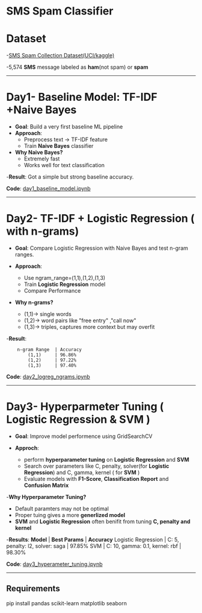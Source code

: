 # SMS Spam Classifier

# Dataset
 -[SMS Spam Collection Dataset(UCI/kaggle)](https://www.kaggle.com/datasets/uciml/sms-spam-collection-dataset)
 
 -5,574 **SMS** message labeled as **ham**(not spam) or **spam**

---

# Day1- Baseline Model: TF-IDF +Naive Bayes

- **Goal**: Build a very first baseline ML pipeline
- **Approach**:
     - Preprocess text -> TF-IDF feature
     - Train **Naive Bayes** classifier
- **Why Naive Bayes?**
     - Extremely fast
     - Works well for text classification
       
-**Result**: Got a simple but strong baseline accuracy.

**Code**: [day1_baseline_model.ipynb](https://github.com/ChanchalSaha48/SMS-Spam-Classifier/blob/main/day1_baseline_model.ipynb)


---

# Day2-  TF-IDF + Logistic Regression ( with n-grams)

- **Goal**: Compare Logistic Regression with Naive Bayes and test n-gram ranges.

- **Approach**:
     - Use ngram_range=(1,1),(1,2),(1,3)
     - Train **Logistic Regression** model
     - Compare Performance

- **Why n-grams?**
     - (1,1)-> single words
     - (1,2)-> word pairs like "free entry" ,"call now"
     - (1,3)-> triples, captures more context but may overfit

-**Result**: 

		n-gram Range  | Accuracy
		    (1,1)     | 96.86%
		    (1,2)     | 97.22%
		    (1,3)     | 97.40% 
**Code**: [day2_logreg_ngrams.ipynb](https://github.com/ChanchalSaha48/SMS-Spam-Classifier/blob/main/day_logreg_ngrams.ipynb)

---

# Day3- Hyperparmeter Tuning ( Logistic Regression & SVM )

- **Goal**: Improve model performence using GridSearchCV
  
- **Approch**:
  - perform **hyperparameter tuning** on **Logistic Regression** and **SVM**
  - Search over parameters like C, penalty, solver(for **Logistic Regression**) and C, gamma, kernel ( for **SVM** )
  - Evaluate models with **F1-Score**, **Classification Report** and **Confusion Matrix**
   
-**Why Hyperparameter Tuning?**
 - Default paramters may not be optimal
 - Proper tuing gives a more **generlized model**
 - **SVM** and **Logistic Regression** often benifit from tuning **C, penalty and kernel**

-**Results**:
             **Model**             | **Best Params**                   | **Accuracy**
			 Logistic Regression   | C: 5, penalty: l2, solver: saga   | 97.85%
			 SVM                   | C: 10, gamma: 0.1, kernel: rbf    | 98.30%
			 
**Code**: [day3_hyperameter_tuning.ipynb](https://github.com/ChanchalSaha48/SMS-Spam-Classifier/blob/main/day3_hyperparameter_tuning.ipynb)

---

## Requirements 

pip install pandas scikit-learn matplotlib seaborn
